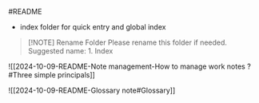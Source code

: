 #README

- index folder for quick entry and global index

> [!NOTE] Rename Folder
> Please rename this folder if needed.
> Suggested name: 1. Index

![[2024-10-09-README-Note management-How to manage work notes ?#Three simple principals]]

![[2024-10-09-README-Glossary note#Glossary]]
